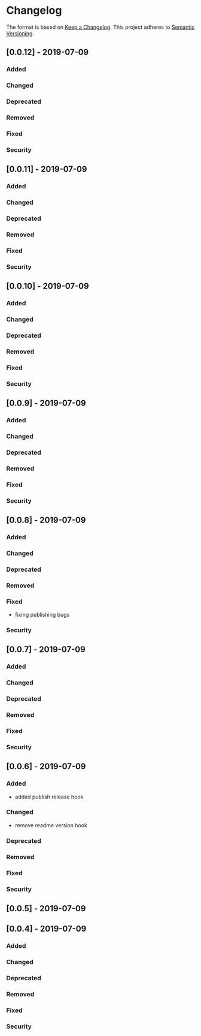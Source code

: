 # Changelog
The format is based on [Keep a Changelog](https://keepachangelog.com/en/1.0.0/).
This project adheres to [Semantic Versioning](https://semver.org/spec/v2.0.0.html).

## [0.0.12] - 2019-07-09

### Added

### Changed

### Deprecated

### Removed

### Fixed

### Security

## [0.0.11] - 2019-07-09

### Added

### Changed

### Deprecated

### Removed

### Fixed

### Security

## [0.0.10] - 2019-07-09

### Added

### Changed

### Deprecated

### Removed

### Fixed

### Security

## [0.0.9] - 2019-07-09

### Added

### Changed

### Deprecated

### Removed

### Fixed

### Security

## [0.0.8] - 2019-07-09

### Added

### Changed

### Deprecated

### Removed

### Fixed

- fixing publishing bugs

### Security

## [0.0.7] - 2019-07-09

### Added

### Changed

### Deprecated

### Removed

### Fixed

### Security

## [0.0.6] - 2019-07-09

### Added

- added publish release hook

### Changed

- remove readme version hook

### Deprecated

### Removed

### Fixed

### Security

## [0.0.5] - 2019-07-09

## [0.0.4] - 2019-07-09

### Added

### Changed

### Deprecated

### Removed

### Fixed

### Security
